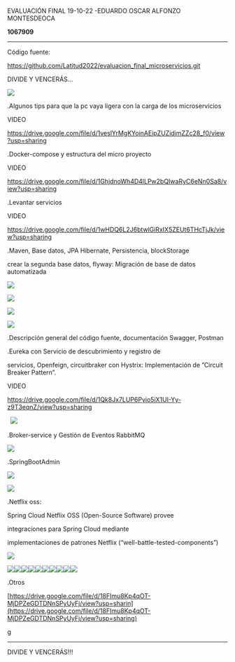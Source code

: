 ﻿
EVALUACIÓN FINAL 19-10-22 -EDUARDO OSCAR ALFONZO MONTESDEOCA

**1067909**

-----
Código fuente:

<https://github.com/Latitud2022/evaluacion_final_microservicios.git>

DIVIDE Y VENCERÁS…

![](Aspose.Words.7a26ef25-79f5-4120-9225-d4ac758b4557.001.png)

.Algunos tips para que la pc vaya ligera con la carga de los microservicios

VIDEO

<https://drive.google.com/file/d/1veslYrMgKYoinAEipZUZidimZZc28_f0/view?usp=sharing>

.Docker-compose y estructura del micro proyecto

VIDEO

<https://drive.google.com/file/d/1GhjdnoWh4D4lLPw2bQIwaRyC6eNn0Sa8/view?usp=sharing>

.Levantar servicios

VIDEO

<https://drive.google.com/file/d/1wHDQ6L2J6btwlGiRxIX5ZEUt6THcTjJk/view?usp=sharing>

.Maven, Base datos, JPA Hibernate, Persistencia, blockStorage

crear la segunda base datos, flyway: Migración de base de datos automatizada 

![](Aspose.Words.7a26ef25-79f5-4120-9225-d4ac758b4557.002.png)

![](Aspose.Words.7a26ef25-79f5-4120-9225-d4ac758b4557.003.png)

![](Aspose.Words.7a26ef25-79f5-4120-9225-d4ac758b4557.004.png)

![](Aspose.Words.7a26ef25-79f5-4120-9225-d4ac758b4557.005.png)

.Descripción general del código fuente, documentación Swagger, Postman

.Eureka con Servicio de descubrimiento y registro de

servicios, Openfeign, circuitbraker con Hystrix: Implementación de ”Circuit Breaker Pattern”.

VIDEO

<https://drive.google.com/file/d/1Qk8Jx7LUP6Pyio5iX1UI-Yy-z9T3eqnZ/view?usp=sharing>

` `![](Aspose.Words.7a26ef25-79f5-4120-9225-d4ac758b4557.006.png)

.Broker-service y Gestión de Eventos RabbitMQ 

![](Aspose.Words.7a26ef25-79f5-4120-9225-d4ac758b4557.007.png)

.SpringBootAdmin

![](Aspose.Words.7a26ef25-79f5-4120-9225-d4ac758b4557.008.png)

![](Aspose.Words.7a26ef25-79f5-4120-9225-d4ac758b4557.009.png)

.Netflix oss:

Spring Cloud Netflix OSS (Open-Source Software) provee

integraciones para Spring Cloud mediante

implementaciones de patrones Netflix (“well-battle-tested-components”) 

![](Aspose.Words.7a26ef25-79f5-4120-9225-d4ac758b4557.010.png)

![](Aspose.Words.7a26ef25-79f5-4120-9225-d4ac758b4557.011.png)![](Aspose.Words.7a26ef25-79f5-4120-9225-d4ac758b4557.012.png)![](Aspose.Words.7a26ef25-79f5-4120-9225-d4ac758b4557.013.png)![](Aspose.Words.7a26ef25-79f5-4120-9225-d4ac758b4557.014.png)![](Aspose.Words.7a26ef25-79f5-4120-9225-d4ac758b4557.015.png)![](Aspose.Words.7a26ef25-79f5-4120-9225-d4ac758b4557.016.png)![](Aspose.Words.7a26ef25-79f5-4120-9225-d4ac758b4557.017.png)![](Aspose.Words.7a26ef25-79f5-4120-9225-d4ac758b4557.018.png)![](Aspose.Words.7a26ef25-79f5-4120-9225-d4ac758b4557.019.png)![](Aspose.Words.7a26ef25-79f5-4120-9225-d4ac758b4557.020.png)

.Otros

[https://drive.google.com/file/d/18FImu8Kp4qOT-MjDPZeGDTDNnSPyUyFj/view?usp=sharin](https://drive.google.com/file/d/18FImu8Kp4qOT-MjDPZeGDTDNnSPyUyFj/view?usp=sharing)

[g](https://drive.google.com/file/d/18FImu8Kp4qOT-MjDPZeGDTDNnSPyUyFj/view?usp=sharing)


-----
DIVIDE Y VENCERÁS!!!
